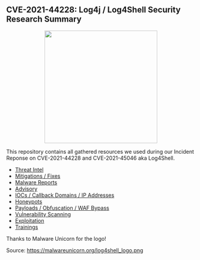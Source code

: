 ## CVE-2021-44228: Log4j / Log4Shell Security Research Summary

<p align="center">
  <img width="300" height="300" src="images/log4shell_logo.png">
</p>

This repository contains all gathered resources we used during our Incident Reponse on CVE-2021-44228 and CVE-2021-45046 aka Log4Shell.

- [Threat Intel](https://github.com/0xsyr0/Log4Shell/blob/main/threat-intel.md)
- [Mitigations / Fixes](https://github.com/0xsyr0/Log4Shell/blob/main/mitigations-fixes.md)
- [Malware Reports](https://github.com/0xsyr0/Log4Shell/blob/main/malware-reports.md)
- [Advisory](https://github.com/0xsyr0/Log4Shell/blob/main/advisory.md)
- [IOCs / Callback Domains / IP Addresses](https://github.com/0xsyr0/Log4Shell/blob/main/iocs-callback-domains-ip-addresses.md)
- [Honeypots](https://github.com/0xsyr0/Log4Shell/blob/main/honeypots.md)
- [Payloads / Obfuscation / WAF Bypass](https://github.com/0xsyr0/Log4Shell/blob/main/payloads-obfuscation-waf-bypass.md)
- [Vulnerability Scanning](https://github.com/0xsyr0/Log4Shell/blob/main/vulnerability-scanning.md)
- [Exploitation](https://github.com/0xsyr0/Log4Shell/blob/main/exploitation.md)
- [Trainings](https://github.com/0xsyr0/Log4Shell/blob/main/trainings.md)

Thanks to Malware Unicorn for the logo!

Source: https://malwareunicorn.org/log4shell_logo.png
